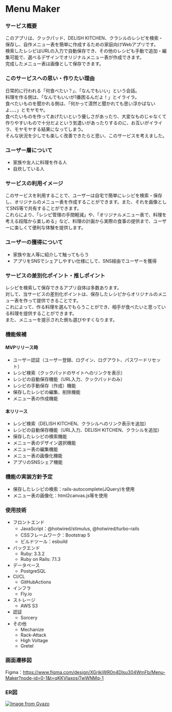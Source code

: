# Menu Maker
### サービス概要
このアプリは、クックパッド、DELISH KITCHEN、クラシルのレシピを検索・保存し、自作メニュー表を簡単に作成するための家庭向けWebアプリです。  
検索したレシピはURLの入力で自動保存でき、その他のレシピも手動で追加・編集可能で、選べるデザインでオリジナルメニュー表が作成できます。  
完成したメニュー表は画像として保存できます。

### このサービスへの思い・作りたい理由
日常的に行われる「何食べたい？」、「なんでもいい」という会話。  
料理を作る側は、「なんでもいいが1番困るんだよ！」とイライラ。  
食べたいものを聞かれる側は、「何かって漠然と聞かれても思い浮かばないよ、、、」とモヤモヤ。  
食べたいものを作ってあげたいという優しさがあったり、大変なものじゃなくて作りやすいもので十分だよという気遣いがあったりするのに、お互いがイライラ、モヤモヤする結果になってしまう。  
そんな状況を少しでも楽しく改善できたらと思い、このサービスを考えました。

### ユーザー層について
- 家族や友人に料理を作る人
- 自炊している人

### サービスの利用イメージ
このサービスを利用することで、ユーザーは自宅で簡単にレシピを検索・保存し、オリジナルのメニュー表を作成することができます。また、それを画像としてSNS等で共有することができます。  
これらにより、「レシピ管理の手間軽減」や、「オリジナルメニュー表で、料理を考える段階から楽しめる」など、料理の計画から実際の食事の提供まで、ユーザーに楽しくて便利な体験を提供します。

### ユーザーの獲得について
- 家族や友人等に紹介して触ってもらう
- アプリをSNSでシェアしやすい仕様にして、SNS経由でユーザーを獲得

### サービスの差別化ポイント・推しポイント
レシピを検索して保存できるアプリ自体は多数あります。  
対して、当サービスの差別化ポイントは、保存したレシピからオリジナルのメニュー表を作って提供できることです。  
これによって、作る料理を選んでもらうことができ、相手が食べたいと思っている料理を提供することができます。  
また、メニューを提示された側も選びやすくなります。

### 機能候補
#### MVPリリース時
- ユーザー認証（ユーザー登録、ログイン、ログアウト、パスワードリセット）
- レシピ検索（クックパッドのサイトへのリンクを表示）
- レシピの自動保存機能（URL入力、クックパッドのみ）
- レシピの手動保存（作成）機能
- 保存したレシピの編集、削除機能
- メニュー表の作成機能
#### 本リリース
- レシピ検索（DELISH KITCHEN、クラシルへのリンク表示を追加）
- レシピの自動保存機能（URL入力、DELISH KITCHEN、クラシルを追加）
- 保存したレシピの検索機能
- メニュー表のデザイン選択機能
- メニュー表の編集機能
- メニュー表の画像化機能
- アプリのSNSシェア機能

### 機能の実装方針予定
- 保存したレシピの検索：rails-autocomplete(JQuery)を使用
- メニュー表の画像化：html2canvas.js等を使用

### 使用技術
- フロントエンド
  - JavaScript：@hotwired/stimulus, @hotwired/turbo-rails
  - CSSフレームワーク：Bootstrap 5
  - ビルドツール：esbuild
- バックエンド
  - Ruby: 3.3.2
  - Ruby on Rails: 7.1.3
- データベース
  - PostgreSQL
- CI/CL
  - GitHubActions
- インフラ
  - Fly.io
- ストレージ
  - AWS S3
- 認証
  - Sorcery
- その他
  - Mechanize
  - Rack-Attack
  - High Voltage
  - Gretel


### 画面遷移図
Figma：https://www.figma.com/design/XGrjkiWR0n4Dlsu304WmFb/Menu-Maker?node-id=0-1&t=qKKVIaxosiTwWNMq-1

### ER図
[![Image from Gyazo](https://i.gyazo.com/05c8d12a334749cbbc4f1d93f03ac1d9.png)](https://gyazo.com/05c8d12a334749cbbc4f1d93f03ac1d9)
